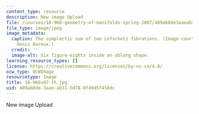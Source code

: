 ```yaml
---
content_type: resource
description: New image Upload
file: /courses/18-966-geometry-of-manifolds-spring-2007/409ab8de3aaeab315d780f49d5f458dc_18-966s07-th.jpg
file_type: image/jpeg
image_metadata:
  caption: The symplectic sum of two Lefschetz fibrations. (Image courtesy of Prof.
    Denis Auroux.)
  credit: ''
  image-alt: Six figure-eights inside an oblong shape.
learning_resource_types: []
license: https://creativecommons.org/licenses/by-nc-sa/4.0/
ocw_type: OCWImage
resourcetype: Image
title: 18-966s07-th.jpg
uid: 409ab8de-3aae-ab31-5d78-0f49d5f458dc
---
```

New image Upload